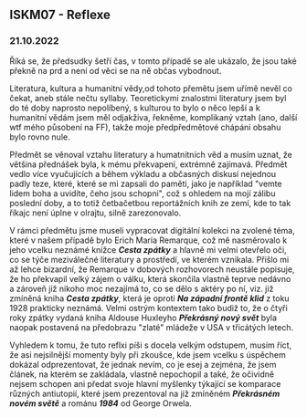 ## ISKM07 - Reflexe
### 21.10.2022

Říká se, že předsudky šetří čas, v tomto případě se ale ukázalo, že jsou také překně na prd a není od věci se na ně občas vybodnout. 

Literatura, kultura a humanitní vědy,od tohoto přemětu jsem uřímě nevěl co čekat, aneb stále nečtu syllaby. Teoretickymi znalostmi literatury jsem byl do té doby naprosto nepolíbený, s kulturou to bylo o něco lepší a k humanitní vědám jsem měl odjakživa, řekněme, komplikaný vztah (ano, další wtf mého působení na FF), takže moje předpředmětové chápání obsahu bylo rovno nule. 

Předmět se věnoval vztahu literatury a humatnitních věd a musím uznat, že většina přednášek byla, k mému překvapení, extrémně zajímavá. Předmět vedlo více vyučujících a během výkladu a občasných diskusí nejednou padly teze, které, které se mi zapsali do paměti, jako je například "vemte lidem boha a uvidíte, čeho jsou schopni", což s ohledem na mojí zálibu poslední doby, a to totiž četbačetbou reportážních knih ze zemí, kde to tak říkajc není úplne v olrajtu, silně zarezonovalo. 

V rámci předmětu jsme museli vypracovat digitální kolekci na zvolené téma, které v našem případě bylo Erich Maria Remarque, což mě nasměrovalo k jeho vcelku neznámé knížce ***Cesta zpátky*** a hlavně mi velmi otevřelo oči, co se týče meziválečné literatury a prostředí, ve kterém vznikala. Přišlo mi až lehce bizardní, že Remarque v dobových rozhovorech neustále popisuje, že ho překvapil velký zájem o válku, která skončila vlastně teprve nedávno a zároveň již nikoho moc nezajímá to, co se dělo s aktéry po ní, viz. již zmíněná kniha ***Cesta zpátky***, která je oproti ***Na západní frontě klid*** z toku 1928 prakticky neznámá. Velmi ostrým kontextem tako budiž to, že o čtyři roky zpátky vydaná kniha Aldouse Huxleyho ***Překrásný nový svět*** byla naopak postavená na předobrazu "zlaté" mládeže v USA v třicátých letech. 

Vyhledem k tomu, že tuto reflxi píši s docela velkým odstupem, musím říct, že asi nejsilnější momenty byly při zkoušce, kde jsem vcelku s úspěchem dokázal odprezentovat, že jednak nevím, co je esej a zejména, že jsem článek, na kterém se zakládala, vlastně nepochopil a také, že očividně nejsem schopen ani předat svoje hlavní myšlenky týkající se komparace různých antiutopií, které jsem prezentoval na již zmíněném ***Překrásném novém světě*** a románu ***1984*** od George Orwela. 